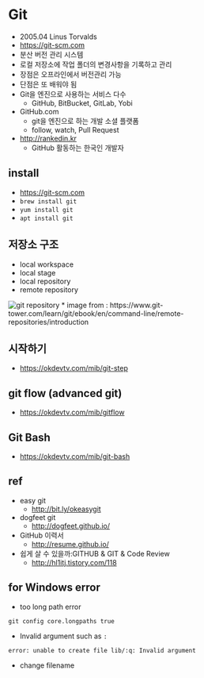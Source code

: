 # Git
* 2005.04 Linus Torvalds
* https://git-scm.com
* 분산 버전 관리 시스템
* 로컬 저장소에 작업 폴더의 변경사항을 기록하고 관리
* 장점은 오프라인에서 버전관리 가능
* 단점은 또 배워야 됨
* Git을 엔진으로 사용하는 서비스 다수
  * GitHub, BitBucket, GitLab, Yobi
* GitHub.com
  * git을 엔진으로 하는 개발 소셜 플랫폼
  * follow, watch, Pull Request
* http://rankedin.kr
  * GitHub 활동하는 한국인 개발자

## install
* https://git-scm.com
* `brew install git`
* `yum install git`
* `apt install git`

## 저장소 구조
* local workspace
* local stage
* local repository
* remote repository

<img src="https://www.git-tower.com/learn/content/01-git/01-ebook/en/01-command-line/04-remote-repositories/01-introduction/basic-remote-workflow.png" alt="git repository" />
  * image from : https://www.git-tower.com/learn/git/ebook/en/command-line/remote-repositories/introduction

## 시작하기
* https://okdevtv.com/mib/git-step

## git flow (advanced git)
* https://okdevtv.com/mib/gitflow

## Git Bash
* https://okdevtv.com/mib/git-bash

## ref
* easy git
  * http://bit.ly/okeasygit
* dogfeet git
  * http://dogfeet.github.io/
* GitHub 이력서
  * http://resume.github.io/
* 쉽게 살 수 있을까:GITHUB & GIT & Code Review
  * http://hl1itj.tistory.com/118

## for Windows error
* too long path error
```
git config core.longpaths true
```

* Invalid argument such as `:`
```
error: unable to create file lib/:q: Invalid argument
```
  * change filename

